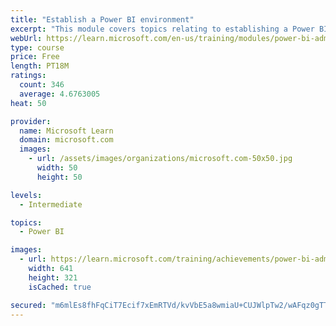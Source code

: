 ```yaml
---
title: "Establish a Power BI environment"
excerpt: "This module covers topics relating to establishing a Power BI environment within Office 365 containers."
webUrl: https://learn.microsoft.com/en-us/training/modules/power-bi-admin-environment/
type: course
price: Free
length: PT18M
ratings:
  count: 346
  average: 4.6763005
heat: 50

provider:
  name: Microsoft Learn
  domain: microsoft.com
  images:
    - url: /assets/images/organizations/microsoft.com-50x50.jpg
      width: 50
      height: 50

levels:
  - Intermediate

topics:
  - Power BI

images:
  - url: https://learn.microsoft.com/training/achievements/power-bi-admin-environment-social.png
    width: 641
    height: 321
    isCached: true

secured: "m6mlEs8fhFqCiT7Ecif7xEmRTVd/kvVbE5a8wmiaU+CUJWlpTw2/wAFqz0gTTOPQXN4gxicPnA8FFkEikHhZvEtOw2jAM0yi3N/XYBGyumP7mjTvAj572Kk34kNE/TphKsYz4BZ4ElA/ozaX53lfbeUvBGT9AnA3ZIeDQXs8qJm2Il690Em8dQdjdXSiucW5Fn6UCDxj09PS9kKDTXIRj0mYnpI6hLL6Ume4ehdLB/NLa4iE2YOUWxqUuXeijxwOIkZpfwdHnXzjvvyqCID5a54OknnVpvv0/QAE+VNCm1LMd8NP3PE1uZht83z8xozE/RnjdJwboB/1jI/jKa5SiO0t9RJuHsH4NbL9avBNBz3pORG1lNwhozzQ4rPneuWqxSC7nPxS4uGiESzpWUSBS2HJCwz10zAg32YvMF1mbNA=;9t0xn8dBS7OSp6eLRE3ydA=="
---
```


